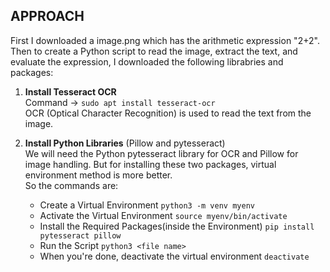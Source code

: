 ## APPROACH
First I downloaded a image.png which has the arithmetic expression "2+2". Then to create a Python script to read the image, extract the text, and evaluate the expression, I downloaded the following librabries and packages:
1. **Install Tesseract OCR**
        <br>
        Command -> ``sudo apt install tesseract-ocr``
        <br>
        OCR (Optical Character Recognition) is used to read the text from the image.

2. **Install Python Libraries** (Pillow and pytesseract)
    <br>
    We will need the Python pytesseract library for OCR and Pillow for image handling.
    But for installing these two packages, virtual environment method is more better.
    <br>
    So the commands are:
    * Create a Virtual Environment ``python3 -m venv myenv``
    * Activate the Virtual Environment ``source myenv/bin/activate``
    * Install the Required Packages(inside the Environment) ``pip install pytesseract pillow``
    * Run the Script ``python3 <file name>``
    * When you're done, deactivate the virtual environment ``deactivate``


